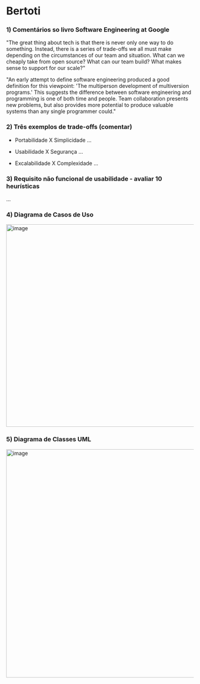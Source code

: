 # Bertoti

### 1) Comentários so livro Software Engineering at Google
"The great thing about tech is that there is never only one way to do something. Instead, there is a series of trade-offs we all must make depending on the circumstances of our team and situation. What can we cheaply take from open source? What can our team build? What makes sense to support for our scale?"

"An early attempt to define software engineering produced a good definition for this viewpoint: 'The multiperson development of multiversion programs.' This suggests the difference between software engineering and programming is one of both time and people. Team collaboration presents new problems, but also provides more potential to produce valuable systems than any single programmer could."

### 2) Três exemplos de trade-offs (comentar)
- Portabilidade X Simplicidade
  ...
  
- Usabilidade X Segurança
  ...
  
- Excalabilidade X Complexidade
  ...  

### 3) Requisito não funcional de usabilidade - avaliar 10 heurísticas
...

### 4) Diagrama de Casos de Uso
<img width="542" alt="image" src="https://github.com/VonNexx/bertoti/assets/111203231/58ab7892-3195-42f9-94af-cab60f968d2d">

### 5) Diagrama de Classes UML
<img width="611" alt="image" src="https://github.com/VonNexx/bertoti/assets/111203231/d62ccbb6-b069-47e7-ab75-622168753206">


